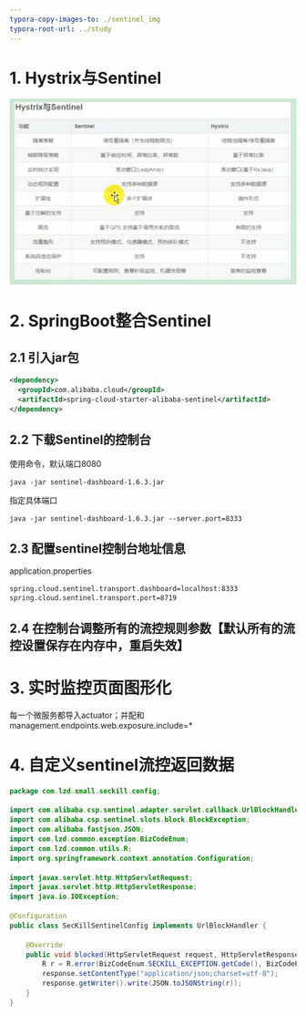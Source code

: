 ```yaml
---
typora-copy-images-to: ./sentinel_img
typora-root-url: ../study
---
```


# 1. Hystrix与Sentinel

![image-20210919150305499](/sentinel_img/image-20210919150305499.png)

# 2. SpringBoot整合Sentinel

## 2.1 引入jar包

```xml
<dependency>
  <groupId>com.alibaba.cloud</groupId>
  <artifactId>spring-cloud-starter-alibaba-sentinel</artifactId>
</dependency>
```



## 2.2 下载Sentinel的控制台

使用命令，默认端口8080

```shell
java -jar sentinel-dashboard-1.6.3.jar
```

指定具体端口

```shell
java -jar sentinel-dashboard-1.6.3.jar --server.port=8333
```

## 2.3 配置sentinel控制台地址信息

application.properties

```properties
spring.cloud.sentinel.transport.dashboard=localhost:8333
spring.cloud.sentinel.transport.port=8719
```

## 2.4 在控制台调整所有的流控规则参数【默认所有的流控设置保存在内存中，重启失效】

# 3. 实时监控页面图形化

每一个微服务都导入actuator；并配和management.endpoints.web.exposure.include=*

# 4. 自定义sentinel流控返回数据

```java
package com.lzd.xmall.seckill.config;

import com.alibaba.csp.sentinel.adapter.servlet.callback.UrlBlockHandler;
import com.alibaba.csp.sentinel.slots.block.BlockException;
import com.alibaba.fastjson.JSON;
import com.lzd.common.exception.BizCodeEnum;
import com.lzd.common.utils.R;
import org.springframework.context.annotation.Configuration;

import javax.servlet.http.HttpServletRequest;
import javax.servlet.http.HttpServletResponse;
import java.io.IOException;

@Configuration
public class SecKillSentinelConfig implements UrlBlockHandler {

    @Override
    public void blocked(HttpServletRequest request, HttpServletResponse response, BlockException ex) throws IOException {
        R r = R.error(BizCodeEnum.SECKILL_EXCEPTION.getCode(), BizCodeEnum.SECKILL_EXCEPTION.getMsg());
        response.setContentType("application/json;charset=utf-8");
        response.getWriter().write(JSON.toJSONString(r));
    }
}
```

